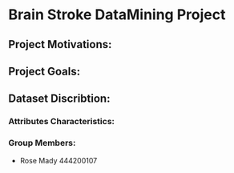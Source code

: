 # Brain Stroke DataMining Project
## Project Motivations: 

## Project Goals:

## Dataset Discribtion: 

### Attributes Characteristics:
###  Group Members:
- Rose Mady    444200107
